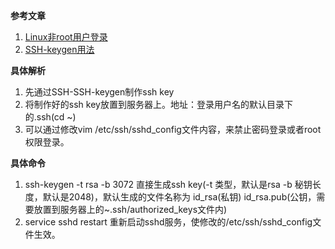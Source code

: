 **参考文章**
1. [Linux非root用户登录](https://blog.csdn.net/qq_44755953/article/details/96187265)
2. [SSH-keygen用法](https://www.cnblogs.com/yanglang/p/9563496.html)

**具体解析**
1. 先通过SSH-SSH-keygen制作ssh key
2. 将制作好的ssh key放置到服务器上。地址：登录用户名的默认目录下的.ssh(cd ~)
3. 可以通过修改vim /etc/ssh/sshd_config文件内容，来禁止密码登录或者root权限登录。

**具体命令**
1. ssh-keygen -t rsa -b 3072 直接生成ssh key(-t 类型，默认是rsa -b 秘钥长度，默认是2048)，默认生成的文件名称为
id_rsa(私钥)  id_rsa.pub(公钥，需要放置到服务器上的~.ssh/authorized_keys文件内)
2. service sshd restart 重新启动sshd服务，使修改的/etc/ssh/sshd_config文件生效。
